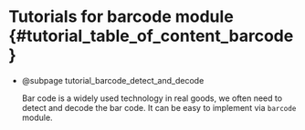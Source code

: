 Tutorials for barcode module {#tutorial_table_of_content_barcode}
===============================================================

-   @subpage tutorial_barcode_detect_and_decode

    Bar code is a widely used technology in real goods, we often need to detect and decode the bar code. It can be easy to implement via `barcode` module.
